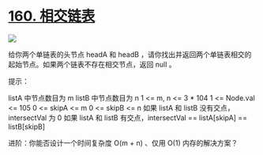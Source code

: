 # [160. 相交链表](hhttps://leetcode.cn/problems/intersection-of-two-linked-lists/ttps://leetcode.cn/problems/add-two-numbers/)

<img src="https://img.shields.io/badge/easy-green" />

给你两个单链表的头节点 headA 和 headB ，请你找出并返回两个单链表相交的起始节点。如果两个链表不存在相交节点，返回 null 。

提示：

listA 中节点数目为 m
listB 中节点数目为 n
1 <= m, n <= 3 \* 104
1 <= Node.val <= 105
0 <= skipA <= m
0 <= skipB <= n
如果 listA 和 listB 没有交点，intersectVal 为 0
如果 listA 和 listB 有交点，intersectVal == listA[skipA] == listB[skipB]

进阶：你能否设计一个时间复杂度 O(m + n) 、仅用 O(1) 内存的解决方案？
